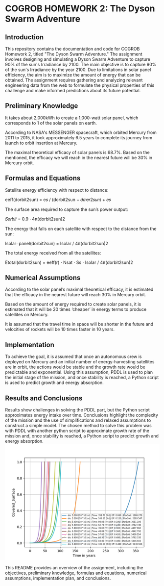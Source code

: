 # COGROB HOMEWORK 2: The Dyson Swarm Adventure

## Introduction

This repository contains the documentation and code for COGROB Homework 2, titled "The Dyson Swarm Adventure." The assignment involves designing and simulating a Dyson Swarm Adventure to capture 90% of the sun's Irradiance by 2100. The main objective is to capture 90% of the sun's Irradiance by the year 2100. Due to limitations in solar panel efficiency, the aim is to maximize the amount of energy that can be obtained. The assignment requires gathering and analyzing relevant engineering data from the web to formulate the physical properties of this challenge and make informed predictions about its future potential.

## Preliminary Knowledge

It takes about 2,000kWh to create a 1,000-watt solar panel, which corresponds to 1 of the solar panels on earth.

According to NASA's MESSENGER spacecraft, which orbited Mercury from 2011 to 2015, it took approximately 6.5 years to complete its journey from launch to orbit insertion at Mercury.

The maximal theoretical efficacy of solar panels is 68.7%. Based on the mentioned, the efficacy we will reach in the nearest future will be 30% in Mercury orbit.

## Formulas and Equations

Satellite energy efficiency with respect to distance:

eeff(dorbit2sun) = e𝑠 / (dorbit2sun − 𝑑𝑚𝑒𝑟2𝑠𝑢𝑛) + 𝑒𝑠

The surface area required to capture the sun’s power output:

𝑆𝑜𝑟𝑏𝑖𝑡 = 0.9 ⋅ 4π(dorbit2sun)2

The energy that falls on each satellite with respect to the distance from the sun:

Isolar−panel(dorbit2sun) = Isolar / 4π(dorbit2sun)2

The total energy received from all the satellites:

Etotal(dorbit2sun) = eeff(r) ⋅ Nsat ⋅ Ss ⋅ Isolar / 4π(dorbit2sun)2

## Numerical Assumptions

According to the solar panel’s maximal theoretical efficacy, it is estimated that the efficacy in the nearest future will reach 30% in Mercury orbit.

Based on the amount of energy required to create solar panels, it is estimated that it will be 20 times ‘cheaper’ in energy terms to produce satellites on Mercury.

It is assumed that the travel time in space will be shorter in the future and velocities of rockets will be 10 times faster in 10 years.

## Implementation

To achieve the goal, it is assumed that once an autonomous crew is deployed on Mercury and an initial number of energy-harvesting satellites are in orbit, the actions would be stable and the growth rate would be predictable and exponential. Using this assumption, PDDL is used to plan the initial stage of the mission, and once stability is reached, a Python script is used to predict growth and energy absorption.

## Results and Conclusions

Results show challenges in solving the PDDL part, but the Python script approximates energy intake over time. Conclusions highlight the complexity of the mission and the use of simplifications and relaxed assumptions to construct a simple model. The chosen method to solve this problem was with PDDL with another python script to approximate growth rate of the mission and, once stability is reached, a Python script to predict growth and energy absorption.
![Alt Text](Results.png)

This README provides an overview of the assignment, including the objectives, preliminary knowledge, formulas and equations, numerical assumptions, implementation plan, and conclusions.
